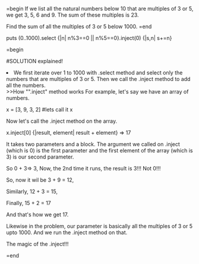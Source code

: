 =begin
If we list all the natural numbers below 10 that are multiples of 3 or 5, we get 3, 5, 6 and 9. The sum of these multiples is 23.

Find the sum of all the multiples of 3 or 5 below 1000.
=end

puts (0..1000).select {|n| n%3==0 || n%5==0}.inject(0) {|s,n| s+=n}


=begin

#SOLUTION explained!
<li>We first iterate over 1 to 1000 with .select method and select only the numbers that are multiples of 3 or 5. Then we call the .inject method to add all the numbers. 
</li>
>>How "".inject" method works
For example, let's say we have an array of numbers.

x = [3, 9, 3, 2] #lets call it x

Now let's call the .inject method on the array.

x.inject[0] {|result, element| result + element} => 17

It takes two parameters and a block. The argument we called on .inject (which is 0) is the first parameter and the first element of the array (which is 3) is our second parameter. 

So 0 + 3=> 3,
Now, the 2nd time it runs, the result is 3!!! Not 0!!!

So, now it wil be 3 + 9 = 12,

Similarly, 12 + 3 = 15, 

Finally, 15 + 2 = 17

And that's how we get 17. 



Likewise in the problem, our parameter is basically all the multiples of 3 or 5 upto 1000. And we run the .inject method on that. 


The magic of the .inject!!!


=end

